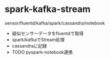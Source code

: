 # spark-kafka-stream
sensor/fluentd/kafka/spark/cassandra/notebook

* 疑似センサーデータをfluentdで取得
* spark/kafkaでStream処理
* cassandraに記録
* TODO pyspark-notebook連携
